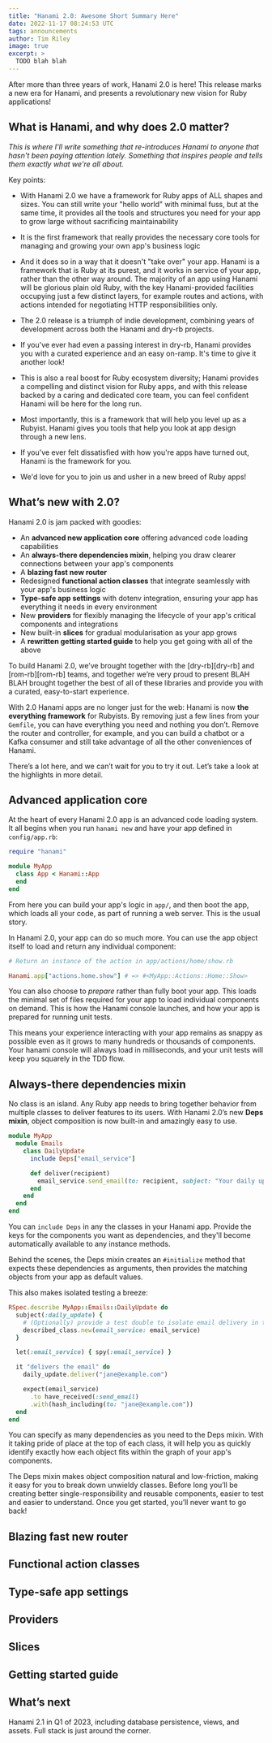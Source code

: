 ```yaml
---
title: "Hanami 2.0: Awesome Short Summary Here"
date: 2022-11-17 08:24:53 UTC
tags: announcements
author: Tim Riley
image: true
excerpt: >
  TODO blah blah
---
```


After more than three years of work, Hanami 2.0 is here! This release marks a new era for Hanami, and presents a revolutionary new vision for Ruby applications!

## What is Hanami, and why does 2.0 matter?

_This is where I'll write something that re-introduces Hanami to anyone that hasn't been paying attention lately. Something that inspires people and tells them exactly what we're all about._

Key points:

- With Hanami 2.0 we have a framework for Ruby apps of ALL shapes and sizes. You can still write your "hello world" with minimal fuss, but at the same time, it provides all the tools and structures you need for your app to grow large without sacrificing maintainability
- It is the first framework that really provides the necessary core tools for managing and growing your own app's business logic
- And it does so in a way that it doesn't "take over" your app. Hanami is a framework that is Ruby at its purest, and it works in service of your app, rather than the other way around. The majority of an app using Hanami will be glorious plain old Ruby, with the key Hanami-provided facilities occupying just a few distinct layers, for example routes and actions, with actions intended for negotiating HTTP responsibilities only.

- The 2.0 release is a triumph of indie development, combining years of development across both the Hanami and dry-rb projects.
- If you've ever had even a passing interest in dry-rb, Hanami provides you with a curated experience and an easy on-ramp. It's time to give it another look!
- This is also a real boost for Ruby ecosystem diversity; Hanami provides a compelling and distinct vision for Ruby apps, and with this release backed by a caring and dedicated core team, you can feel confident Hanami will be here for the long run.

- Most importantly, this is a framework that will help you level up as a Rubyist. Hanami gives you tools that help you look at app design through a new lens.
- If you've ever felt dissatisfied with how you're apps have turned out, Hanami is the framework for you.
- We'd love for you to join us and usher in a new breed of Ruby apps!

## What’s new with 2.0?

Hanami 2.0 is jam packed with goodies:

- An **advanced new application core** offering advanced code loading capabilities
- An **always-there dependencies mixin**, helping you draw clearer connections between your app's components
- A **blazing fast new router**
- Redesigned **functional action classes** that integrate seamlessly with your app's business logic
- **Type-safe app settings** with dotenv integration, ensuring your app has everything it needs in every environment
- New **providers** for flexibly managing the lifecycle of your app's critical components and integrations
- New built-in **slices** for gradual modularisation as your app grows
- A **rewritten getting started guide** to help you get going with all of the above

To build Hanami 2.0, we’ve brought together with the [dry-rb][dry-rb] and [rom-rb][rom-rb] teams, and together we’re very proud to present BLAH BLAH brought together the best of all of these libraries and provide you with a curated, easy-to-start experience.

With 2.0 Hanami apps are no longer just for the web: Hanami is now **the everything framework** for Rubyists. By removing just a few lines from your `Gemfile`, you can have everything you need and nothing you don’t. Remove the router and controller, for example, and you can build a chatbot or a Kafka consumer and still take advantage of all the other conveniences of Hanami.

There’s a lot here, and we can’t wait for you to try it out. Let’s take a look at the highlights in more detail.

## Advanced application core

At the heart of every Hanami 2.0 app is an advanced code loading system. It all begins when you run `hanami new` and have your app defined in `config/app.rb`:

```ruby
require "hanami"

module MyApp
  class App < Hanami::App
  end
end
```

From here you can build your app's logic in `app/`, and then boot the app, which loads all your code, as part of running a web server. This is the usual story.

In Hanami 2.0, your app can do so much more. You can use the app object itself to load and return any individual component:

```ruby
# Return an instance of the action in app/actions/home/show.rb

Hanami.app["actions.home.show"] # => #<MyApp::Actions::Home::Show>
```

You can also choose to _prepare_ rather than fully boot your app. This loads the minimal set of files required for your app to load individual components on demand. This is how the Hanami console launches, and how your app is prepared for running unit tests.

This means your experience interacting with your app remains as snappy as possible even as it grows to many hundreds or thousands of components. Your hanami console will always load in milliseconds, and your unit tests will keep you squarely in the TDD flow.

## Always-there dependencies mixin

No class is an island. Any Ruby app needs to bring together behavior from multiple classes to deliver features to its users. With Hanami 2.0’s new **Deps mixin**, object composition is now built-in and amazingly easy to use.

```ruby
module MyApp
  module Emails
    class DailyUpdate
      include Deps["email_service"]

      def deliver(recipient)
        email_service.send_email(to: recipient, subject: "Your daily update")
      end
    end
  end
end
```

You can `include Deps` in any the classes in your Hanami app. Provide the keys for the components you want as dependencies, and they'll become automatically available to any instance methods.

Behind the scenes, the Deps mixin creates an `#initialize` method that expects these dependencies as arguments, then provides the matching objects from your app as default values.

This also makes isolated testing a breeze:

```ruby
RSpec.describe MyApp::Emails::DailyUpdate do
  subject(:daily_update) {
    # (Optionally) provide a test double to isolate email delivery in tests
    described_class.new(email_service: email_service)
  }

  let(:email_service) { spy(:email_service) }

  it "delivers the email" do
    daily_update.deliver("jane@example.com")

    expect(email_service)
      .to have_received(:send_email)
      .with(hash_including(to: "jane@example.com"))
  end
end
```

You can specify as many dependencies as you need to the Deps mixin. With it taking pride of place at the top of each class, it will help you as quickly identify exactly how each object fits within the graph of your app's components.

The Deps mixin makes object composition natural and low-friction, making it easy for you to break down unwieldy classes. Before long you’ll be creating better single-responsibility and reusable components, easier to test and easier to understand. Once you get started, you’ll never want to go back!

## Blazing fast new router

## Functional action classes

## Type-safe app settings

## Providers

## Slices

## Getting started guide

## What’s next

Hanami 2.1 in Q1 of 2023, including database persistence, views, and assets. Full stack is just around the corner.
